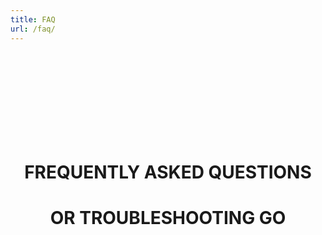 ```yaml
---
title: FAQ 
url: /faq/
---
```

<html>
    <body>
    <div style="text-align:center;" class="my-block">
    <br>
    <br>
    <br>
    <br>
    <br>
    <br>
    <br>
    <br>
       <h1>FREQUENTLY ASKED QUESTIONS</h1>
       <h1>OR TROUBLESHOOTING GO</h1>
    </div>
    </body>
</html>